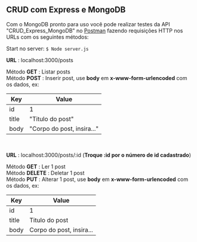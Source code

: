 ## CRUD com Express e MongoDB

Com o MongoDB pronto para uso você pode realizar testes da API "CRUD_Express_MongoDB" no [Postman](https://www.getpostman.com/downloads/) fazendo requisições HTTP nos URLs com os seguintes métodos:

Start no server: ``$ Node server.js``
<br>

**URL** : localhost:3000/posts <br>

Método **GET** : Listar posts <br>
Método **POST** : Inserir post, use __body__ em  __x-www-form-urlencoded__ com os dados, ex: <br>

Key  | Value
------------- | -------------
id  | 1
title  | "Titulo do post" 
body  | "Corpo do post, insira..." 
<br>

**URL** : localhost:3000/posts/:id (__Troque :id por o número de id cadastrado__)

Método **GET** : Ler 1 post <br>
Método **DELETE** : Deletar 1 post <br>
Método **PUT** : Alterar 1 post, use __body__ em  __x-www-form-urlencoded__ com os dados, ex:

Key  | Value
------------- | -------------
id  | 1
title  | Titulo do post 
body  | Corpo do post, insira... 
